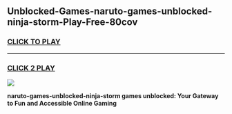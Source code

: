 
## Unblocked-Games-naruto-games-unblocked-ninja-storm-Play-Free-80cov
<h3>
<a href="https://premium76.site?title=naruto-games-unblocked-ninja-storm&ref=17A">CLICK TO PLAY</a></h3>
<hr>

<h3>
<a href="https://premium76.site?title=naruto-games-unblocked-ninja-storm&ref=17A">CLICK 2 PLAY</a>
  
</h3>

<a href="https://premium76.site?title=naruto-games-unblocked-ninja-storm&ref=17A"><img src="https://clearcache.store/games.png"></a>


**naruto-games-unblocked-ninja-storm games unblocked: Your Gateway to Fun and Accessible Online Gaming**
